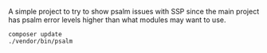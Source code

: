 A simple project to try to show psalm issues with SSP since the main project has
psalm error levels higher than what modules may want to use.

    composer update
    ./vendor/bin/psalm 